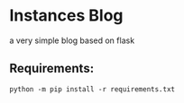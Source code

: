 # Instances Blog

a very simple blog based on flask

## Requirements:

`python -m pip install -r requirements.txt`
